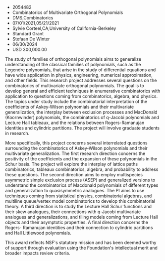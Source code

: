 
* 2054482
* Combinatorics of Multivariate Orthogonal Polynomials
* DMS,Combinatorics
* 07/01/2021,05/21/2021
* Sylvie Corteel,CA,University of California-Berkeley
* Standard Grant
* Stefaan De Winter
* 06/30/2024
* USD 300,000.00

The study of families of orthogonal polynomials aims to generalize understanding
of the classical families of polynomials, such as the Legendre polynomials, that
arise in the study of differential equations and have wide application in
physics, engineering, numerical approximation, and other fields. This research
project addresses several questions on the combinatorics of multivariate
orthogonal polynomials. The goal is to develop general and efficient techniques
in enumerative combinatorics with application to questions coming from
combinatorics, algebra, and physics. The topics under study include the
combinatorial interpretation of the coefficients of Askey-Wilson polynomials and
their multivariate generalization, the interplay between exclusion processes and
MacDonald (Koornwinder) polynomials, the combinatorics of q-Jacobi polynomials
and Lecture Hall tableaux, and the relations between Rogers-Ramanujan identities
and cylindric partitions. The project will involve graduate students in
research.

More specifically, this project concerns several interrelated questions
surrounding the combinatorics of Askey-Wilson polynomials and their multivariate
generalization. The first research direction concerns the positivity of the
coefficients and the expansion of these polynomials in the Schur basis. The
project will explore the interplay of lattice paths combinatorics, tableaux
combinatorics, algebra, and probability to address these questions. The second
direction aims to employ multispecies asymmetric simple exclusion process (ASEP)
and generalized versions to understand the combinatorics of Macdonald
polynomials of different types and generalization to quasisymmetric analogues.
The PI aims to use techniques coming from statistical physics, combinatorial
algebras, and multiline queue/vertex model combinatorics to develop this
combinatorial theory. A third direction is to study the Lecture Hall Schur
functions and their skew analogues, their connections with q-Jacobi multivariate
analogues and generalizations, and tiling models coming from Lecture Hall
objects and their asymptotic properties. A final direction concerns the Rogers-
Ramanujan identities and their connection to cylindric partitions and Hall
Littlewood polynomials.

This award reflects NSF's statutory mission and has been deemed worthy of
support through evaluation using the Foundation's intellectual merit and broader
impacts review criteria.
